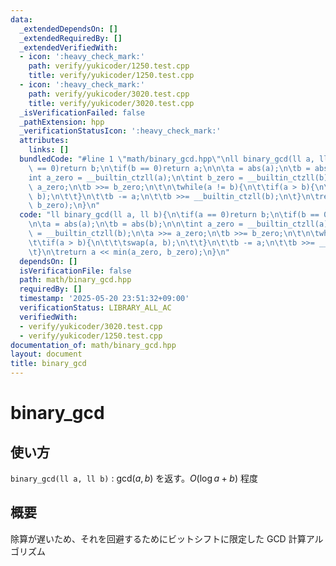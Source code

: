 ```yaml
---
data:
  _extendedDependsOn: []
  _extendedRequiredBy: []
  _extendedVerifiedWith:
  - icon: ':heavy_check_mark:'
    path: verify/yukicoder/1250.test.cpp
    title: verify/yukicoder/1250.test.cpp
  - icon: ':heavy_check_mark:'
    path: verify/yukicoder/3020.test.cpp
    title: verify/yukicoder/3020.test.cpp
  _isVerificationFailed: false
  _pathExtension: hpp
  _verificationStatusIcon: ':heavy_check_mark:'
  attributes:
    links: []
  bundledCode: "#line 1 \"math/binary_gcd.hpp\"\nll binary_gcd(ll a, ll b){\n\tif(a\
    \ == 0)return b;\n\tif(b == 0)return a;\n\n\ta = abs(a);\n\tb = abs(b);\n\n\t\
    int a_zero = __builtin_ctzll(a);\n\tint b_zero = __builtin_ctzll(b);\n\ta >>=\
    \ a_zero;\n\tb >>= b_zero;\n\t\n\twhile(a != b){\n\t\tif(a > b){\n\t\t\tswap(a,\
    \ b);\n\t\t}\n\t\tb -= a;\n\t\tb >>= __builtin_ctzll(b);\n\t}\n\treturn a << min(a_zero,\
    \ b_zero);\n}\n"
  code: "ll binary_gcd(ll a, ll b){\n\tif(a == 0)return b;\n\tif(b == 0)return a;\n\
    \n\ta = abs(a);\n\tb = abs(b);\n\n\tint a_zero = __builtin_ctzll(a);\n\tint b_zero\
    \ = __builtin_ctzll(b);\n\ta >>= a_zero;\n\tb >>= b_zero;\n\t\n\twhile(a != b){\n\
    \t\tif(a > b){\n\t\t\tswap(a, b);\n\t\t}\n\t\tb -= a;\n\t\tb >>= __builtin_ctzll(b);\n\
    \t}\n\treturn a << min(a_zero, b_zero);\n}\n"
  dependsOn: []
  isVerificationFile: false
  path: math/binary_gcd.hpp
  requiredBy: []
  timestamp: '2025-05-20 23:51:32+09:00'
  verificationStatus: LIBRARY_ALL_AC
  verifiedWith:
  - verify/yukicoder/3020.test.cpp
  - verify/yukicoder/1250.test.cpp
documentation_of: math/binary_gcd.hpp
layout: document
title: binary_gcd
---
```


# binary_gcd

## 使い方

``binary_gcd(ll a, ll b)`` : $\text{gcd}(a, b)$ を返す。$O(\log{a+b})$ 程度

## 概要

除算が遅いため、それを回避するためにビットシフトに限定した GCD 計算アルゴリズム
